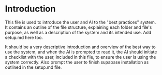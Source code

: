 # Introduction

This file is used to introduce the user and AI to the "best practices" system. It contains an outline of the file structure, explaining each folder and file's purpose, as well as a description of the system and its intended use. Add setup.md here too.

It should be a very descriptive introduction and overview of the best way to use the system, and when the AI is prompted to read it, the AI should initiate a checklist with the user, included in this file, to ensure the user is using the system correctly. Also prompt the user to finish supabase installation as outlined in the setup.md file.